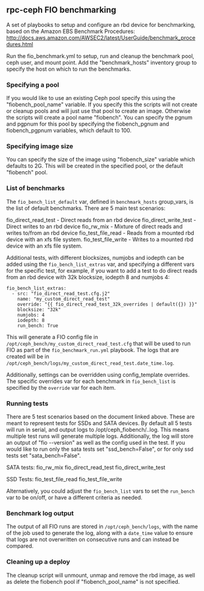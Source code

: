 ## rpc-ceph FIO benchmarking

A set of playbooks to setup and configure an rbd device for
benchmarking, based on the Amazon EBS Benchmark Procedures:
http://docs.aws.amazon.com/AWSEC2/latest/UserGuide/benchmark_procedures.html

Run the fio_benchmark.yml to setup, run and cleanup the benchmark pool,
ceph user, and mount point. Add the "benchmark_hosts" inventory group to specify
the host on which to run the benchmarks.

### Specifying a pool
If you would like to use an existing Ceph pool specify this using the
"fiobench_pool_name" variable. If you specify this the scripts will not create
or cleanup pools and will just use that pool to create an image. Otherwise
the scripts will create a pool name "fiobench". You can specify the pgnum and
pgpnum for this pool by specifying the fiobench_pgnum and fiobench_pgpnum
variables, which default to 100.

### Specifying image size
You can specify the size of the image using "fiobench_size" variable which
defaults to 2G. This will be created in the specified pool, or the default
"fiobench" pool.

### List of benchmarks
The ``fio_bench_list_default`` var, defined in ``benchmark_hosts`` group_vars,
is the list of default benchmarks. There are 5 main test scenarios:

fio_direct_read_test - Direct reads from an rbd device
fio_direct_write_test - Direct writes to an rbd device
fio_rw_mix - Mixture of direct reads and writes to/from an rbd device
fio_test_file_read - Reads from a mounted rbd device with an xfs file system.
fio_test_file_write - Writes to a mounted rbd device with an xfs file system.

Additional tests, with different blocksizes, numjobs and iodepth can be added
using the ``fio_bench_list_extras`` var, and specifying a different vars for the
specific test, for example, if you want to add a test to do direct reads
from an rbd device with 32k blocksize, iodepth 8 and numjobs 4:

```
fio_bench_list_extras:
  - src: "fio_direct_read_test.cfg.j2"
    name: "my_custom_direct_read_test"
    override: "{{ fio_direct_read_test_32k_overrides | default({}) }}"
    blocksize: "32k"
    numjobs: 4
    iodepth: 8
    run_bench: True
```

This will generate a FIO config file in
``/opt/ceph_bench/my_custom_direct_read_test.cfg`` that will be used to run FIO
as part of the ``fio_benchmark_run.yml`` playbook. The logs that are created
will be in ``/opt/ceph_bench/logs/my_custom_direct_read_test.date_time.log``.

Additionally, settings can be overridden using config_template overrides. The
specific overrides var for each benchmark in ``fio_bench_list`` is specified by
the ``override`` var for each item.

### Running tests
There are 5 test scenarios based on the document linked above. These are
meant to represent tests for SSDs and SATA devices. By default all 5 tests will
run in serial, and output logs to /opt/ceph_fiobench/<test>.<timestamp>.log.
This means multiple test runs will generate multiple logs. Additionally, the log
will store an output of "fio --version" as well as the config used in the test.
If you would like to run only the sata tests set "ssd_bench=False", or for only
ssd tests set "sata_bench=False".

SATA tests:
fio_rw_mix
fio_direct_read_test
fio_direct_write_test

SSD Tests:
fio_test_file_read
fio_test_file_write

Alternatively, you could adjust the ``fio_bench_list`` vars to set the
``run_bench`` var to be on/off, or have a different criteria as needed.

### Benchmark log output
The output of all FIO runs are stored in ``/opt/ceph_bench/logs``, with the name
of the job used to generate the log, along with a ``date_time`` value to ensure
that logs are not overwritten on consecutive runs and can instead be compared.

### Cleaning up a deploy
The cleanup script will unmount, unmap and remove the rbd image, as well as
delete the fiobench pool if "fiobench_pool_name" is not specified.
